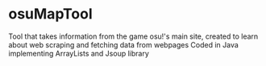 # osuMapTool

Tool that takes information from the game osu!'s main site, created to learn about web scraping and fetching data from webpages
Coded in Java implementing ArrayLists and Jsoup library
